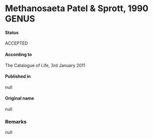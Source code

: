 # Methanosaeta Patel & Sprott, 1990 GENUS

#### Status
ACCEPTED

#### According to
The Catalogue of Life, 3rd January 2011

#### Published in
null

#### Original name
null

### Remarks
null